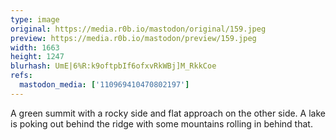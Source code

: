 ```yaml
---
type: image
original: https://media.r0b.io/mastodon/original/159.jpeg
preview: https://media.r0b.io/mastodon/preview/159.jpeg
width: 1663
height: 1247
blurhash: UmE|6%R:k9oftpbIf6ofxvRkWBj]M_RkkCoe
refs:
  mastodon_media: ['110969410470802197']
---
```


A green summit with a rocky side and flat approach on the other side. A lake is poking out behind the ridge with some mountains rolling in behind that. 
